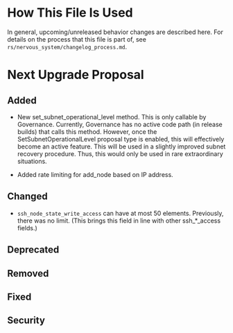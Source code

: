 # How This File Is Used

In general, upcoming/unreleased behavior changes are described here. For details
on the process that this file is part of, see
`rs/nervous_system/changelog_process.md`.


# Next Upgrade Proposal

## Added

* New set_subnet_operational_level method. This is only callable by
  Governance. Currently, Governance has no active code path (in release builds)
  that calls this method. However, once the SetSubnetOperationalLevel proposal
  type is enabled, this will effectively become an active feature. This will be
  used in a slightly improved subnet recovery procedure. Thus, this would only
  be used in rare extraordinary situations.

* Added rate limiting for add_node based on IP address.

## Changed

* `ssh_node_state_write_access` can have at most 50 elements. Previously, there
  was no limit. (This brings this field in line with other ssh_*_access fields.)

## Deprecated

## Removed

## Fixed

## Security
